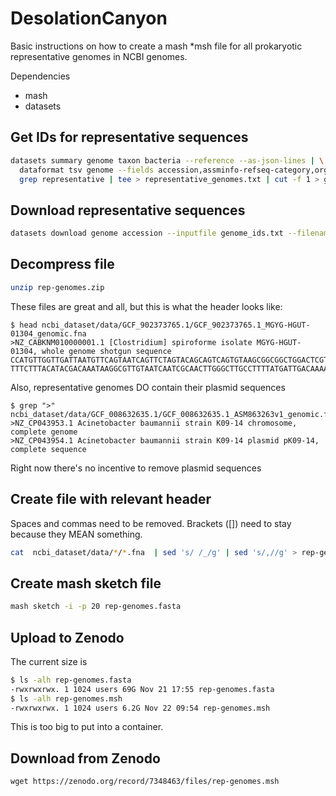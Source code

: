 # DesolationCanyon
Basic instructions on how to create a mash *msh file for all prokaryotic representative genomes in NCBI genomes.

Dependencies
- mash
- datasets

## Get IDs for representative sequences

```bash
datasets summary genome taxon bacteria --reference --as-json-lines | \
  dataformat tsv genome --fields accession,assminfo-refseq-category,organism-name --elide-header | \
  grep representative | tee > representative_genomes.txt | cut -f 1 > genome_ids.txt
```

## Download representative sequences

```bash
datasets download genome accession --inputfile genome_ids.txt --filename rep-genomes.zip
```

## Decompress file
```bash
unzip rep-genomes.zip
```

These files are great and all, but this is what the header looks like:
```
$ head ncbi_dataset/data/GCF_902373765.1/GCF_902373765.1_MGYG-HGUT-01304_genomic.fna
>NZ_CABKNM010000001.1 [Clostridium] spiroforme isolate MGYG-HGUT-01304, whole genome shotgun sequence
CCATGTTGGTTGATTAATGTTCAGTAATCAGTTCTAGTACAGCAGTCAGTGTAAGCGGCGGCTGGACTCGTGCTTGTGTA
TTTCTTTACATACGACAAATAAGGCGTTGTAATCAATCGCAACTTGGGCTTGCCTTTTATGATTGACAAAAAAGGAAATT
```

Also, representative genomes DO contain their plasmid sequences
```
$ grep ">" ncbi_dataset/data/GCF_008632635.1/GCF_008632635.1_ASM863263v1_genomic.fna
>NZ_CP043953.1 Acinetobacter baumannii strain K09-14 chromosome, complete genome
>NZ_CP043954.1 Acinetobacter baumannii strain K09-14 plasmid pK09-14, complete sequence
```

Right now there's no incentive to remove plasmid sequences

## Create file with relevant header
Spaces and commas need to be removed. Brackets ([]) need to stay because they MEAN something.

```bash
cat  ncbi_dataset/data/*/*.fna  | sed 's/ /_/g' | sed 's/,//g' > rep-genomes.fasta
```

## Create mash sketch file
```bash
mash sketch -i -p 20 rep-genomes.fasta
```

## Upload to Zenodo

The current size is
```bash
$ ls -alh rep-genomes.fasta
-rwxrwxrwx. 1 1024 users 69G Nov 21 17:55 rep-genomes.fasta
$ ls -alh rep-genomes.msh
-rwxrwxrwx. 1 1024 users 6.2G Nov 22 09:54 rep-genomes.msh
```
This is too big to put into a container.

## Download from Zenodo
```
wget https://zenodo.org/record/7348463/files/rep-genomes.msh
```